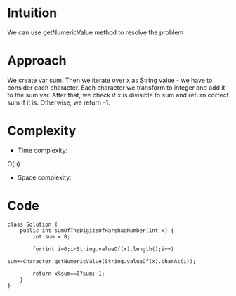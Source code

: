# Intuition
<!-- Describe your first thoughts on how to solve this problem. -->
We can use getNumericValue method to resolve the problem
# Approach
<!-- Describe your approach to solving the problem. -->
We create var sum. Then we iterate over x as String value - we have to consider each character. Each character we transform to integer and add it to the sum var.
After that, we check if x is divisible to sum and return correct sum if it is. Otherwise, we return -1.

# Complexity
- Time complexity:
<!-- Add your time complexity here, e.g. $$O(n)$$ -->
O(n)
- Space complexity:
<!-- Add your space complexity here, e.g. $$O(n)$$ -->

# Code
```
class Solution {
    public int sumOfTheDigitsOfHarshadNumber(int x) {
        int sum = 0;

        for(int i=0;i<String.valueOf(x).length();i++)
            sum+=Character.getNumericValue(String.valueOf(x).charAt(i));

        return x%sum==0?sum:-1;
    }
}
```